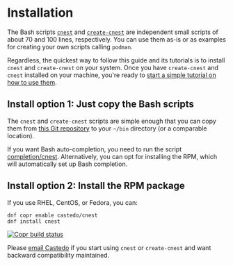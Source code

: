 Installation
============

The Bash scripts [`cnest`](https://github.com/castedo/cnest/tree/main/bin/cnest)
and [`create-cnest`](https://github.com/castedo/cnest/tree/main/bin/create-cnest)
are independent small scripts of about 70 and 100 lines, respectively.
You can use them as-is or as examples for creating your own scripts calling `podman`.

Regardless, the quickest way to follow this guide and its tutorials is to install
`cnest` and `create-cnest` on your system.
Once you have `create-cnest` and `cnest` installed on your machine,
you're ready to [start a simple tutorial on how to use them](tutorial/diff-distro.md).

## Install option 1: Just copy the Bash scripts

The `cnest` and `create-cnest` scripts are simple enough that you can copy them
from [this Git repository](https://github.com/castedo/cnest/tree/main/bin) to your
`~/bin` directory (or a comparable location).

If you want Bash auto-completion, you need to run the script
[completion/cnest](https://github.com/castedo/cnest/blob/main/completion/cnest).
Alternatively, you can opt for installing the RPM, which will automatically set up Bash completion.


## Install option 2: Install the RPM package

If you use RHEL, CentOS, or Fedora, you can:

```text
dnf copr enable castedo/cnest
dnf install cnest
```
<a class="reference external" href="https://copr.fedorainfracloud.org/coprs/castedo/cnest/package/cnest/">
  <img src="https://copr.fedorainfracloud.org/coprs/castedo/cnest/package/cnest/status_image/last_build.png" alt="Copr build status"/>
</a>

Please [email Castedo](mailto:castedo@castedo.com) if you start using `cnest` or
`create-cnest` and want backward compatibility maintained.
